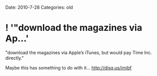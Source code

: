Date: 2010-7-28
Categories: old

# ! '"download the magazines via Ap...'

"download the magazines via Apple’s iTunes, but would pay Time Inc. directly."

Maybe this has something to do with it… <a href="http://disq.us/imibf" rel="nofollow">http://disq.us/imibf</a>
